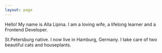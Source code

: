 ```yaml
---
layout: page
---
```


Hello! My name is Alla Lipina. I am a loving wife, a lifelong learner and a Frontend Developer.

St.Petersburg native. I now live in Hamburg, Germany. I take care of two beautiful cats and houseplants.